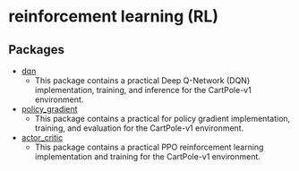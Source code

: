 # reinforcement learning (RL)

## Packages
* [dqn](./dqn/README.md)
    * This package contains a practical Deep Q-Network (DQN) implementation, training, and inference for the CartPole-v1 environment.
* [policy_gradient](./policy_gradient/README.md)
    * This package contains a practical for policy gradient implementation, training, and evaluation for the CartPole-v1 environment.
* [actor_critic](./actor_critic/README.md)
  * This package contains a practical PPO reinforcement learning implementation and training for the CartPole-v1 environment.
